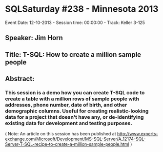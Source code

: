 # SQLSaturday #238 - Minnesota 2013
Event Date: 12-10-2013 - Session time: 00:00:00 - Track: Keller 3-125
## Speaker: Jim Horn
## Title: T-SQL: How to create a million sample people
## Abstract:
### This session is a demo how you can create T-SQL code to create a table with a million rows of sample people with addresses, phone number, date of birth, and other demographic columns.  Useful for creating realistic-looking data for a project that doesn't have any, or de-identifying existing data for development and testing purposes. 

( Note:  An article on this session has been published at http://www.experts-exchange.com/Microsoft/Development/MS-SQL-Server/A_12174-SQL-Server-T-SQL-recipe-to-create-a-million-sample-people.html )
